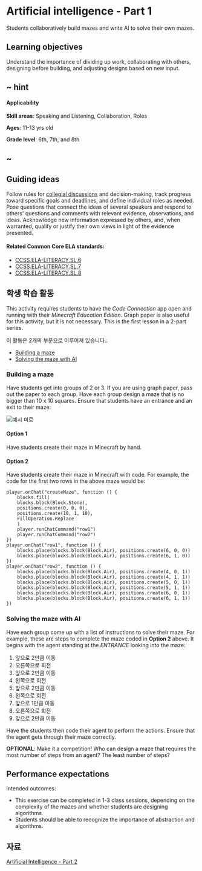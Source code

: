 # Artificial intelligence - Part 1

Students collaboratively build mazes and write AI to solve their own mazes.

## Learning objectives

Understand the importance of dividing up work, collaborating with others, designing before building, and adjusting designs based on new input.

## ~ hint

#### Applicability

**Skill areas**: Speaking and Listening, Collaboration, Roles

**Ages**: 11-13 yrs old

**Grade level**: 6th, 7th, and 8th

## ~

## Guiding ideas

Follow rules for [collegial discussions](http://www.corestandards.org/ELA-Literacy/SL/7/1/b/) and decision-making, track progress toward specific goals and deadlines, and define individual roles as needed. Pose questions that connect the ideas of several speakers and respond to others' questions and comments with relevant evidence, observations, and ideas. Acknowledge new information expressed by others, and, when warranted, qualify or justify their own views in light of the evidence presented.

#### Related Common Core ELA standards:

* [CCSS.ELA-LITERACY.SL.6](http://www.corestandards.org/ELA-Literacy/SL/6)
* [CCSS.ELA-LITERACY.SL.7](http://www.corestandards.org/ELA-Literacy/SL/7)
* [CCSS.ELA-LITERACY.SL.8](http://www.corestandards.org/ELA-Literacy/SL/8)

## 학생 학습 활동

This activity requires students to have the *Code Connection* app open and running with their *Minecraft Education Edition*. Graph paper is also useful for this activity, but it is not necessary. This is the first lesson in a 2-part series.

이 활동은 2개의 부분으로 이루어져 있습니다.:

* [Building a maze](#building-a-maze)
* [Solving the maze with AI](#solving-the-maze-with-ai)

### Building a maze

Have students get into groups of 2 or 3. If you are using graph paper, pass out the paper to each group. Have each group design a maze that is no bigger than 10 x 10 squares. Ensure that students have an entrance and an exit to their maze:

![예시 미로](/static/lessons/maze-ai.png)

#### Option 1

Have students create their maze in Minecraft by hand.

#### Option 2

Have students create their maze in Minecraft with code. For example, the code for the first two rows in the above maze would be:

```blocks
player.onChat("createMaze", function () {
    blocks.fill(
    blocks.block(Block.Stone),
    positions.create(0, 0, 0),
    positions.create(10, 1, 10),
    FillOperation.Replace
    )
    player.runChatCommand("row1")
    player.runChatCommand("row2")
})
player.onChat("row1", function () {
    blocks.place(blocks.block(Block.Air), positions.create(6, 0, 0))
    blocks.place(blocks.block(Block.Air), positions.create(6, 1, 0))
})
player.onChat("row2", function () {
    blocks.place(blocks.block(Block.Air), positions.create(4, 0, 1))
    blocks.place(blocks.block(Block.Air), positions.create(4, 1, 1))
    blocks.place(blocks.block(Block.Air), positions.create(5, 0, 1))
    blocks.place(blocks.block(Block.Air), positions.create(5, 1, 1))
    blocks.place(blocks.block(Block.Air), positions.create(6, 0, 1))
    blocks.place(blocks.block(Block.Air), positions.create(6, 1, 1))
})
```

### Solving the maze with AI

Have each group come up with a list of instructions to solve their maze. For example, these are steps to complete the maze coded in **Option 2** above. It begins with the agent standing at the *ENTRANCE* looking into the maze:

1. 앞으로 2만큼 이동
2. 오른쪽으로 회전
3. 앞으로 2만큼 이동
4. 왼쪽으로 회전
5. 앞으로 2만큼 이동
6. 왼쪽으로 회전
7. 앞으로 1만큼 이동
8. 오른쪽으로 회전
9. 앞으로 2만큼 이동

Have the students then code their agent to perform the actions. Ensure that the agent gets through their maze correctly.

**OPTIONAL**: Make it a competition! Who can design a maze that requires the most number of steps from an agent? The least number of steps?

## Performance expectations

Intended outcomes:

* This exercise can be completed in 1-3 class sessions, depending on the complexity of the mazes and whether students are designing algorithms.
* Students should be able to recognize the importance of abstraction and algorithms.

## 자료

[Artificial Intelligence - Part 2](/lessons/maze-ai-part2)
